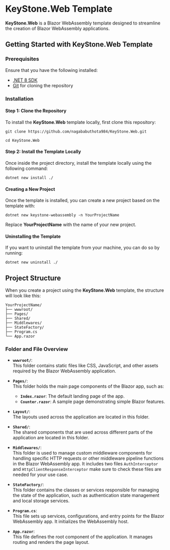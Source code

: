 # KeyStone.Web Template

**KeyStone.Web** is a Blazor WebAssembly template designed to streamline the creation of Blazor WebAssembly applications.

## Getting Started with KeyStone.Web Template

### Prerequisites

Ensure that you have the following installed:

- [.NET 8 SDK](https://dotnet.microsoft.com/download/dotnet/8.0)
- [Git](https://git-scm.com/) for cloning the repository

### Installation

#### Step 1: Clone the Repository

To install the **KeyStone.Web** template locally, first clone this repository:

```
git clone https://github.com/nagababuthota984/KeyStone.Web.git
```

```
cd KeyStone.Web
```
#### Step 2: Install the Template Locally

Once inside the project directory, install the template locally using the following command:

```
dotnet new install ./
```

#### Creating a New Project

Once the template is installed, you can create a new project based on the template with:

```
dotnet new keystone-webassembly -n YourProjectName
```
Replace **YourProjectName** with the name of your new project.

#### Uninstalling the Template

If you want to uninstall the template from your machine, you can do so by running:

```
dotnet new uninstall ./
```


## Project Structure

When you create a project using the **KeyStone.Web** template, the structure will look like this:

```
YourProjectName/
├── wwwroot/
├── Pages/
├── Shared/
├── Middlewares/
├── StateFactory/
├── Program.cs
└── App.razor
```
### Folder and File Overview

- **`wwwroot/`**:  
  This folder contains static files like CSS, JavaScript, and other assets required by the Blazor WebAssembly application.

- **`Pages/`**:  
  This folder holds the main page components of the Blazor app, such as:
  - **`Index.razor`**: The default landing page of the app.
  - **`Counter.razor`**: A sample page demonstrating simple Blazor features.
 
- **`Layout/`**:  
  The layouts used across the application are located in this folder.

- **`Shared/`**:  
  The shared components that are used across different parts of the application are located in this folder.

- **`Middlewares/`**:  
  This folder is used to manage custom middleware components for handling specific HTTP requests or other middleware pipeline functions in the Blazor WebAssembly app.
  It includes two files `AuthInterceptor` and `HttpClientResponseInterceptor` make sure to check these files are needed for your use case.

- **`StateFactory/`**:  
  This folder contains the classes or services responsible for managing the state of the application, such as authentication state management and local storage services.

- **`Program.cs`**:  
  This file sets up services, configurations, and entry points for the Blazor WebAssembly app. It initializes the WebAssembly host.

- **`App.razor`**:  
  This file defines the root component of the application. It manages routing and renders the page layout.

